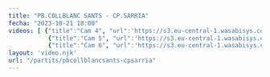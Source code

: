 ```yaml
---
title: "PB.COLLBLANC SANTS - CP.SARRIA"
fecha: "2023-10-21 18:00"
videos: [ {"title":"Cam 4", "url":'https://s3.eu-central-1.wasabisys.com/cpsarria/T23-24/infA/pbcollblancsants-cpsarria-20231021/partit_4.mkv'}, 
           {"title":"Cam 5", "url":'https://s3.eu-central-1.wasabisys.com/cpsarria/T23-24/infA/pbcollblancsants-cpsarria-20231021/partit_5.mkv'},
           {"title":"Cam 6", "url":'https://s3.eu-central-1.wasabisys.com/cpsarria/T23-24/infA/pbcollblancsants-cpsarria-20231021/partit_6.mkv'}]
layout: 'video.njk'
url: "/partits/pbcollblancsants-cpsarria"
---
```

